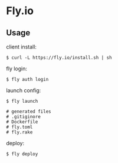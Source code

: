 # Fly.io

## Usage

client install:

```
$ curl -L https://fly.io/install.sh | sh
```

fly login:

```
$ fly auth login
```

launch config:

```
$ fly launch

# generated files
# .gitiginore
# Dockerfile
# fly.toml
# fly.rake
```

deploy:

```
$ fly deploy
```
